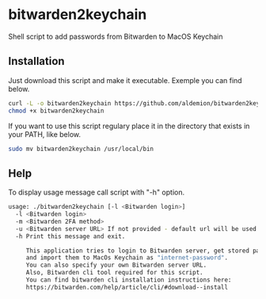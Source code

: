 # bitwarden2keychain
Shell script to add passwords from Bitwarden to MacOS Keychain

## Installation
Just download this script and make it executable. Exemple you can find below.

```bash
curl -L -o bitwarden2keychain https://github.com/aldemion/bitwarden2keychain/releases/download/1.0/bitwarden2keychain
chmod +x bitwarden2keychain
```

If you want to use this script regulary place it in the directory that exists in your PATH, like below.

```bash
sudo mv bitwarden2keychain /usr/local/bin
```

## Help
To display usage message call script with "-h" option.

```bash
usage: ./bitwarden2keychain [-l <Bitwarden login>]
  -l <Bitwarden login>
  -m <Bitwarden 2FA method>
  -u <Bitwarden server URL> If not provided - default url will be used.
  -h Print this message and exit.

     This application tries to login to Bitwarden server, get stored passwords
     and import them to MacOs Keychain as "internet-password".
     You can also specify your own Bitwarden server URL.
     Also, Bitwarden cli tool required for this script.
     You can find bitwarden cli installation instructions here:
     https://bitwarden.com/help/article/cli/#download--install
```
